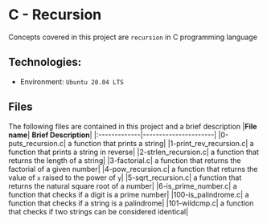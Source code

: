 # C - Recursion
Concepts covered in this project are `recursion` in C programming language

## Technologies:
- Environment: `Ubuntu 20.04 LTS`

## Files
The following files are contained in this project and a brief description
|**File name**| **Brief Description**|
|:-------------|----------------------|
|0-puts_recursion.c| a function that prints a string|
|1-print_rev_recursion.c| a function that prints a string in reverse|
|2-strlen_recursion.c| a function that returns the length of a string|
|3-factorial.c| a function that returns the factorial of a given number|
|4-pow_recursion.c| a function that returns the value of `x` raised to the power of `y`|
|5-sqrt_recursion.c| a function that returns the natural square root of a number|
|6-is_prime_number.c| a function that checks if a digit is a prime number|
|100-is_palindrome.c| a function that checks if a string is a palindrome|
|101-wildcmp.c| a function that checks if two strings can be considered identical|

